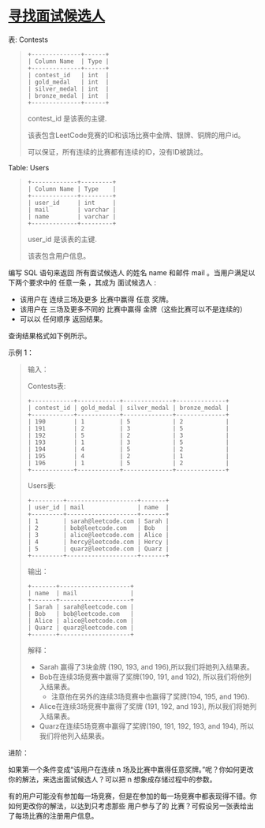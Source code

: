 #  [寻找面试候选人](https://leetcode.cn/problems/find-interview-candidates)

表: Contests
> ```
> +--------------+------+
> | Column Name  | Type |
> +--------------+------+
> | contest_id   | int  |
> | gold_medal   | int  |
> | silver_medal | int  |
> | bronze_medal | int  |
> +--------------+------+
> ```
> contest_id 是该表的主键.
> 
> 该表包含LeetCode竞赛的ID和该场比赛中金牌、银牌、铜牌的用户id。
> 
> 可以保证，所有连续的比赛都有连续的ID，没有ID被跳过。

Table: Users
> ```
> +-------------+---------+
> | Column Name | Type    |
> +-------------+---------+
> | user_id     | int     |
> | mail        | varchar |
> | name        | varchar |
> +-------------+---------+
> ```
> user_id 是该表的主键.
> 
> 该表包含用户信息。
 

编写 SQL 语句来返回 所有面试候选人 的姓名 name 和邮件 mail 。当用户满足以下两个要求中的 任意一条 ，其成为 面试候选人 :

- 该用户在 连续三场及更多 比赛中赢得 任意 奖牌。
- 该用户在 三场及更多不同的 比赛中赢得 金牌（这些比赛可以不是连续的）
- 可以以 任何顺序 返回结果。

查询结果格式如下例所示。

 

示例 1：

> 输入：
> 
> Contests表:
> ```
> +------------+------------+--------------+--------------+
> | contest_id | gold_medal | silver_medal | bronze_medal |
> +------------+------------+--------------+--------------+
> | 190        | 1          | 5            | 2            |
> | 191        | 2          | 3            | 5            |
> | 192        | 5          | 2            | 3            |
> | 193        | 1          | 3            | 5            |
> | 194        | 4          | 5            | 2            |
> | 195        | 4          | 2            | 1            |
> | 196        | 1          | 5            | 2            |
> +------------+------------+--------------+--------------+
> ```
> Users表:
> ```
> +---------+--------------------+-------+
> | user_id | mail               | name  |
> +---------+--------------------+-------+
> | 1       | sarah@leetcode.com | Sarah |
> | 2       | bob@leetcode.com   | Bob   |
> | 3       | alice@leetcode.com | Alice |
> | 4       | hercy@leetcode.com | Hercy |
> | 5       | quarz@leetcode.com | Quarz |
> +---------+--------------------+-------+
> ```
> 输出：
> ```
> +-------+--------------------+
> | name  | mail               |
> +-------+--------------------+
> | Sarah | sarah@leetcode.com |
> | Bob   | bob@leetcode.com   |
> | Alice | alice@leetcode.com |
> | Quarz | quarz@leetcode.com |
> +-------+--------------------+
> ```
> 解释：
> 
> - Sarah 赢得了3块金牌 (190, 193, and 196),所以我们将她列入结果表。
> - Bob在连续3场竞赛中赢得了奖牌(190, 191, and 192), 所以我们将他列入结果表。
>   - 注意他在另外的连续3场竞赛中也赢得了奖牌(194, 195, and 196).
> - Alice在连续3场竞赛中赢得了奖牌 (191, 192, and 193), 所以我们将她列入结果表。
> - Quarz在连续5场竞赛中赢得了奖牌(190, 191, 192, 193, and 194), 所以我们将他列入结果表。
 

进阶：

如果第一个条件变成“该用户在连续 n 场及比赛中赢得任意奖牌。”呢？你如何更改你的解法，来选出面试候选人？可以把 n 想象成存储过程中的参数。

有的用户可能没有参加每一场竞赛，但是在参加的每一场竞赛中都表现得不错。你如何更改你的解法，以达到只考虑那些 用户参与了的 比赛？可假设另一张表给出了每场比赛的注册用户信息。